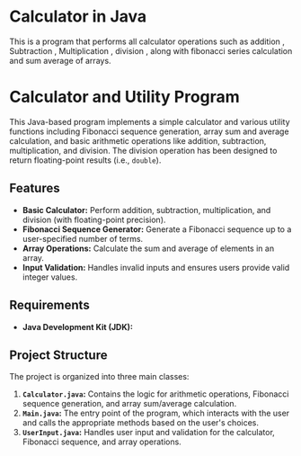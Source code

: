 # Calculator in Java
This is a program that performs all calculator operations such as addition , Subtraction , Multiplication , division , along with fibonacci series calculation and sum average of arrays.
# Calculator and Utility Program

This Java-based program implements a simple calculator and various utility functions including Fibonacci sequence generation, array sum and average calculation, and basic arithmetic operations like addition, subtraction, multiplication, and division. The division operation has been designed to return floating-point results (i.e., `double`).

## Features
- **Basic Calculator:** Perform addition, subtraction, multiplication, and division (with floating-point precision).
- **Fibonacci Sequence Generator:** Generate a Fibonacci sequence up to a user-specified number of terms.
- **Array Operations:** Calculate the sum and average of elements in an array.
- **Input Validation:** Handles invalid inputs and ensures users provide valid integer values.

## Requirements
- **Java Development Kit (JDK):**

## Project Structure
The project is organized into three main classes:

1. **`Calculator.java`:** Contains the logic for arithmetic operations, Fibonacci sequence generation, and array sum/average calculation.
2. **`Main.java`:** The entry point of the program, which interacts with the user and calls the appropriate methods based on the user's choices.
3. **`UserInput.java`:** Handles user input and validation for the calculator, Fibonacci sequence, and array operations.


